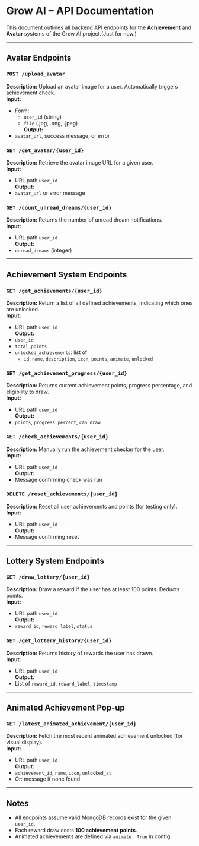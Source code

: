 # Grow AI – API Documentation

This document outlines all backend API endpoints for the **Achievement** and **Avatar** systems of the Grow AI project.(Just for now.)

---

## Avatar Endpoints

### `POST /upload_avatar`
**Description:** Upload an avatar image for a user. Automatically triggers achievement check.  
**Input:**  
- Form:
  - `user_id` (string)  
  - `file` (.jpg, .png, .jpeg)  
**Output:**  
- `avatar_url`, success message, or error

### `GET /get_avatar/{user_id}`
**Description:** Retrieve the avatar image URL for a given user.  
**Input:**  
- URL path `user_id`  
**Output:**  
- `avatar_url` or error message

### `GET /count_unread_dreams/{user_id}`
**Description:** Returns the number of unread dream notifications.  
**Input:**  
- URL path `user_id`  
**Output:**  
- `unread_dreams` (integer)

---

## Achievement System Endpoints

### `GET /get_achievements/{user_id}`
**Description:** Return a list of all defined achievements, indicating which ones are unlocked.  
**Input:**  
- URL path `user_id`  
**Output:**  
- `user_id`  
- `total_points`  
- `unlocked_achievements`: list of  
  - `id`, `name`, `description`, `icon`, `points`, `animate`, `unlocked`

### `GET /get_achievement_progress/{user_id}`
**Description:** Returns current achievement points, progress percentage, and eligibility to draw.  
**Input:**  
- URL path `user_id`  
**Output:**  
- `points`, `progress_percent`, `can_draw`

### `GET /check_achievements/{user_id}`
**Description:** Manually run the achievement checker for the user.  
**Input:**  
- URL path `user_id`  
**Output:**  
- Message confirming check was run

### `DELETE /reset_achievements/{user_id}`
**Description:** Reset all user achievements and points (for testing only).  
**Input:**  
- URL path `user_id`  
**Output:**  
- Message confirming reset

---

## Lottery System Endpoints

### `GET /draw_lottery/{user_id}`
**Description:** Draw a reward if the user has at least 100 points. Deducts points.  
**Input:**  
- URL path `user_id`  
**Output:**  
- `reward_id`, `reward_label`, `status`

### `GET /get_lottery_history/{user_id}`
**Description:** Returns history of rewards the user has drawn.  
**Input:**  
- URL path `user_id`  
**Output:**  
- List of `reward_id`, `reward_label`, `timestamp`

---

## Animated Achievement Pop-up

### `GET /latest_animated_achievement/{user_id}`
**Description:** Fetch the most recent animated achievement unlocked (for visual display).  
**Input:**  
- URL path `user_id`  
**Output:**  
- `achievement_id`, `name`, `icon`, `unlocked_at`  
- Or: message if none found

---

## Notes
- All endpoints assume valid MongoDB records exist for the given `user_id`.
- Each reward draw costs **100 achievement points**.
- Animated achievements are defined via `animate: True` in config.
